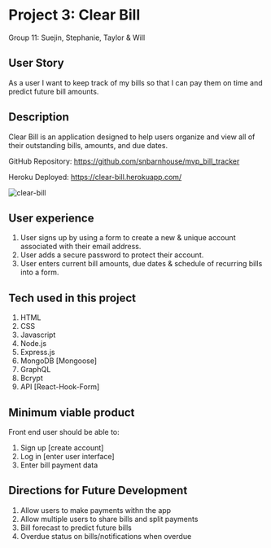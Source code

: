 # Project 3: Clear Bill
Group 11: Suejin, Stephanie, Taylor & Will
## User Story
As a user I want to keep track of my bills so that I can pay them on time and predict future bill amounts.
## Description
Clear Bill is an application designed to help users organize and view all of their outstanding bills, amounts, and due dates.

GitHub Repository: https://github.com/snbarnhouse/mvp_bill_tracker 

Heroku Deployed: https://clear-bill.herokuapp.com/ 

![clear-bill](https://user-images.githubusercontent.com/77131387/126240098-c3e719e1-1f98-4ca5-9c01-080ed888316b.png)

## User experience
1. User signs up by using a form to create a new & unique account associated with their email address.
2. User adds a secure password to protect their account.
3. User enters current bill amounts, due dates & schedule of recurring bills into a form.
## Tech used in this project
1. HTML
2. CSS
3. Javascript
4. Node.js
5. Express.js
6. MongoDB [Mongoose]
8. GraphQL
9. Bcrypt
10. API [React-Hook-Form]
## Minimum viable product
Front end user should be able to:
1. Sign up [create account]
2. Log in [enter user interface]
3. Enter bill payment data
## Directions for Future Development
1. Allow users to make payments withn the app
2. Allow multiple users to share bills and split payments
3. Bill forecast to predict future bills
4. Overdue status on bills/notifications when overdue